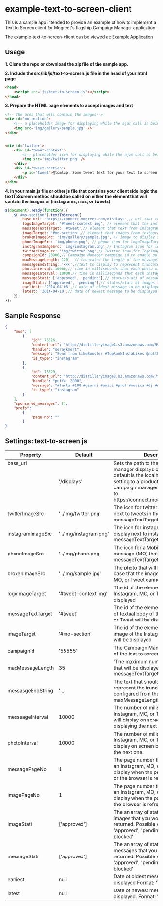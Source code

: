 # example-text-to-screen-client #

This is a sample app intended to provide an example of how to implement a Text to Screen client for Mogreet's flagship Campaign Manager application.

The example-text-to-screen-client can be viewed at: [Example Application](http://example-text-to-screen-client.herokuapp.com)

## Usage ##

**1. Clone the repo or download the zip file of the sample app.**

**2. Include the src/lib/js/text-to-screen.js file in the head of your html page.**

```html
<head>
    <script src='js/text-to-screen.js'></script>
</head>
```

**3. Prepare the HTML page elements to accept images and text**
```html
<!-- The area that will contain the images-->
<div id='mo-section'>
    <!-- a placeholder image for displaying while the ajax call is being made -->
    <img src='img/gallery/sample.jpg' />
</div>


<div id='twitter'>
    <div id='tweet-context'>
        <!-- placeholder icon for displaying while the ajax call is being made -->
        <img src='img/twitter.png' />
    </div>
    <div id='tweet-section'>
        <p id='tweet'>@tomlap: Some tweet text for your text to screen client!</p>
    </div>
</div>
```

**4. In your main.js file or other js file that contains your client side logic the textToScreen method should be called on either the element that will contain the images or (instagrams, mos, or tweets)**

```javascript
$(document).ready(function(){
    $('#mo-section').textToScreen({
        base_url: 'https://connect.mogreet.com/displays',// url that the ajax calls for images and text will be made to.
        logoImageTarget: '#tweet-context img', // element that the instagram, phone or twitter icon will be inserted into
        messageTextTarget: '#tweet',// element that text from instagram, mo or tweet will be inserted into.
        imageTarget: '#mo-section',// element that images from instagram, mo or tweets will be inserted into.
        brokenImageSrc: 'img/gallery/sample.jpg', // image to display so that no broken links appear.
        phoneImageSrc: 'img/phone.png', // phone icon for logoImageTarget element
        instagramImageSrc: 'img/instagram.png',// Instagram icon for logoImageTarget element
        twitterImageSrc: 'img/twitter.png',// Twitter icon for logoImageTarget element
        campaignId: 23900,// Campaign Manager campaign id to enable pulling content from the correct event.
        maxMessageLength: 120,  // truncates the length of the messageTextTarget to this number of characters.
        messageEndString: '<<<',//text to display to represent truncated text in the messageTextTarget element
        photoInterval: 10000,// time in milliseconds that each photo will display
        messageInterval: 10000,// time in milliseconds that each Instagram, MO, or Tweet text will display
        messageStati: ['approved', 'pending'],// status/stati of messages that will display
        imageStati: ['approved', 'pending'],// status/stati of images that will display
        earliest: '2014-04-08',// date of oldest message to be displayed
        latest: '2014-04-10',// date of newest message to be displayed
    });
});
```

## Sample Response
```json
{
    "mos": [
        {
            "id": 75526,
            "content_url": "http://distilleryimage4.s3.amazonaws.com/995b5b62c0d911e38e4e0002c9dbd7a4_8.jpg",
            "handle": "seraykmert",
            "message": "Send from LikeBooster #TopRankInstaLikes @notthefather111",
            "is_type": "instagram"
        },
        {
            "id": 75529,
            "content_url": "http://distilleryimage8.s3.amazonaws.com/7fd094e6c0d911e3834d0002c9d6f96c_8.jpg",
            "handle": "puffa__2000",
            "message": "#festa #100 #giorni #amici #prof #musica #dj #max #beach",
            "is_type": "instagram"
        }
    ],
    "sponsored_messages": [],
    "prefs": 
        {
            "page_no": ""
        }
}
```

## Settings: text-to-screen.js ##

<table width=500 >
  <thead>
    <tr>
      <th>Property</th>
      <th>Default</th>
      <th width=80%>Description</th>
    </tr>
  </thead>
  <tbody>
    <tr>
      <td style='vertical-align:top;'>base_url</td>
      <td>'/displays'</td>
      <td>Sets the path to the campaign manager displays controller.  The default is the localhost server
      For setting to a production url in the campaign manager set the base_url to https://connect.mogreet.com/displays
      </td>
    </tr>
    <tr>
      <td>twitterImageSrc</td>
      <td>'../img/twitter.png'</td>
      <td>The icon for twitter that will display next to tweets in the messageTextTarget html element</td>
    </tr>
    <tr>
      <td>instagramImageSrc</td>
      <td>'../img/instagram.png'</td>
      <td>The icon for instagram that will display next to instagrams in the messageTextTarget html element 
      </td>
    </tr>
    <tr>
      <td>phoneImageSrc</td>
      <td>'../img/phone.png</td>
      <td>
        The icon for a Mobile Originated message (MO) that will display in the messageTextTarget html element
      </td>
    </tr>
    <tr>
      <td>brokenImageSrc</td>
      <td>'../img/sample.jpg'</td>
      <td>
        The photo that will be displayed in the case that the image for an Instagram, MO, or Tweet cannot be
        retrieved.
      </td>
    </tr>
    <tr>
      <td>logoImageTarget</td>
      <td>'#tweet-context img'</td>
      <td>The id of the element where the Instagram, MO, or Twitter icon will be displayed</td>
    </tr>
    <tr>
      <td>messageTextTarget</td>
      <td>'#tweet'</td>
      <td>The id of the element where the body of textual body of the Instagram, MO, or Tweet will be displayed</td>
    </tr>
    <tr>
      <td>imageTarget</td>
      <td>'#mo-section'</td>
      <td>The id of the element where the image of the Instagram, MO, or Tweet will be displayed</td>
    </tr>
    <tr>
      <td>campaignId</td>
      <td>'55555'</td>
      <td>The Campaign Manager campaign_id of the text to screen campaign</td>
    </tr>
    <tr>
      <td>maxMessageLength</td>
      <td>35</td>
      <td>
        'The maximum number of characters that will be displayed in the messageTextTarget html element
      </td>
    </tr>
    <tr>
      <td>messasgeEndString</td>
      <td>'...'</td>
      <td>
        The text that should be displayed to represent the truncated text configured from the 
        maxMessageLength setting
      </td>
    </tr>
    <tr>
      <td>messsageInterval</td>
      <td>10000</td>
      <td>
        The number of miliseconds that each Instagram, MO, or Tweet textual body will display on 
        screen before displaying the next one.
      </td>
    </tr>
    <tr>
      <td>photoInterval</td>
      <td>10000</td>
      <td>
        The number of miliseconds that each Instagram, MO, or Tweet image will display on screen
        before displaying the next one.
      </td>
    </tr>
    <tr>
      <td>messagePageNo</td>
      <td>1</td>
      <td>
        The page number that the text from an Instagram, MO, or Tweet will display when the page is first shown 
        or the browser is refreshed.
      </td>
    </tr>
    <tr>
      <td>imagePageNo</td>
      <td>1</td>
      <td>
        The page number that the image from an Instagram, MO, or Tweet will display when the page is first show
        or the browser is refreshed.
      </td>
    </tr>
    <tr>
      <td>imageStati</td>
      <td>['approved']</td>
      <td>
        The an array of status types of images that you would like to have returned. Possible values are 'approved', 'pending', 
        'rejected', 'or blocked'
      </td>
    </tr>
    <tr>
      <td>messageStati</td>
      <td>['approved']</td>
      <td>
        The an array of status types of messages that you would like to have returned. Possible values are 'approved', 'pending', 
        'rejected', 'or blocked'
      </td>
    </tr>
    <tr>
      <td>earliest</td>
      <td>null</td>
      <td>
        Date of oldest message that will be displayed
        Format: 'YYYY-MM-DD'
      </td>
    </tr>
    <tr>
      <td>latest</td>
      <td>null</td>
      <td>
        Date of newest message that will be displayed. 
        Format: 'YYYY-MM-DD'
      </td>
    </tr>
  </tbody>
</table>

